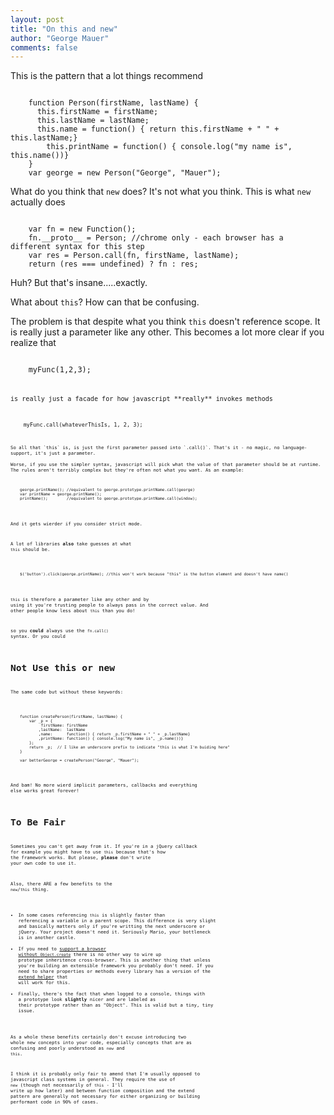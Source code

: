 ```yaml
--- 
layout: post
title: "On this and new"
author: "George Mauer"
comments: false
---
```


This is the pattern that a lot things recommend
 
<pre><code class="javascript">
    function Person(firstName, lastName) {
      this.firstName = firstName;
      this.lastName = lastName;
      this.name = function() { return this.firstName + " " + this.lastName;}
    	this.printName = function() { console.log("my name is", this.name())}
    }
    var george = new Person("George", "Mauer");
</code></pre>
 
What do you think that `new` does? It's not what you think. This is what `new` actually does
 
<pre><code class="javascript">
    var fn = new Function();
    fn.__proto__ = Person; //chrome only - each browser has a different syntax for this step
    var res = Person.call(fn, firstName, lastName);
    return (res === undefined) ? fn : res;
</code></pre>
 
Huh? But that's insane.....exactly.
 
What about `this`? How can that be confusing.
 
The problem is that despite what you think `this` doesn't reference scope. It is really just a parameter like any other. This becomes a lot more clear if you realize that
 
<pre><code class="javascript">
    myFunc(1,2,3); 
<pre><code class="javascript">
 
is really just a facade for how javascript **really** invokes methods
 
<pre><code class="javascript">
    myFunc.call(whateverThisIs, 1, 2, 3);
<pre><code class="javascript">
    
So all that `this` is, is just the first parameter passed into `.call()`. That's it - no magic, no language-support, it's just a parameter.

Worse, if you use the simpler syntax, javascript will pick what the value of that parameter should be at runtime. The rules aren't terribly complex but they're often not what you want. As an example:
 
<pre><code class="javascript">
    george.printName(); //equivalent to george.prototype.printName.call(george)
    var printName = george.printName();
    printName();        //equivalent to george.prototype.printName.call(window);
</code></pre>
    
And it gets wierder if you consider strict mode.
 
A lot of libraries **also** take guesses at what `this` should be.
 
<pre><code class="javascript">
    $('button').click(george.printName); //this won't work because "this" is the button element and doesn't have name()
</code></pre>
 
`this` is therefore a parameter like any other and by using it you're trusting people to always pass in the correct value. And other people know less about `this` than you do!
 
so you **could** always use the `fn.call()` syntax. Or you could
 
# Not Use this or new
 
The same code but without these keywords:
 
<pre><code class="javascript">
    function createPerson(firstName, lastName) {
    	var _p = {
    		 firstName: firstName
    		,lastName:  lastName
    		,name:      function() { return _p.firstName + " " + _p.lastName}
    		,printName: function() { console.log("My name is", _p.name())}
    	};
    	return _p;  // I like an underscore prefix to indicate "this is what I'm buiding here"
    }
    
    var betterGeorge = createPerson("George", "Mauer");
</code></pre>
    
And bam! No more wierd implicit parameters, callbacks and everything else works great forever!
 
# To Be Fair
 
Sometimes you can't get away from it. If you're in a jQuery callback for example you might have to use `this` because that's how the framework works. But please, **please** don't write your own code to use it.
 
Also, there ARE a few benefits to the `new`/`this` thing.
 
* In some cases referencing `this` is slightly faster than referencing a variable in a parent scope. This difference is very slight and basically matters only if you're writting the next underscore or jQuery. Your project doesn't need it. Seriously Mario, your bottleneck is in another castle.
* If you need to [support a browser without `Object.create`](http://caniuse.com/#search=object.create) there is no other way to wire up prototype inheritence cross-browser. This is another thing that unless you're building an extensible framework you probably don't need. If you need to share properties or methods every library has a version of the [extend helper](http://api.jquery.com/jQuery.extend/) that will work for this.
* Finally, there's the fact that when logged to a console, things with a prototype look **slightly** nicer and are labeled as their prototype rather than as "Object". This is valid but a tiny, tiny issue.
 
As a whole these benefits certainly don't excuse introducing two whole new concepts into your code, especially concepts that are as confusing and poorly understood as `new` and `this`.

I think it is probably only fair to amend that I'm usually opposed to javascript class systems in general. They require the use of `new` (though not necessarily of `this` - I'll write up how later)
and between function composition and the extend pattern are generally not necessary for either organizing or building performant code in 90% of cases.